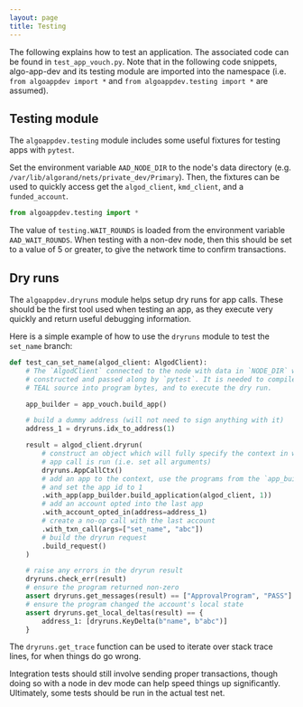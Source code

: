 ```yaml
---
layout: page
title: Testing
---
```


The following explains how to test an application.
The associated code can be found in `test_app_vouch.py`.
Note that in the following code snippets,
algo-app-dev and its testing module are imported into the namespace
(i.e. `from algoappdev import *` and `from algoappdev.testing import *` are assumed).

## Testing module

The `algoappdev.testing` module includes some useful fixtures for testing apps with `pytest`.

Set the environment variable `AAD_NODE_DIR` to the node's data directory
(e.g. `/var/lib/algorand/nets/private_dev/Primary`).
Then, the fixtures can be used to quickly access get the
`algod_client`, `kmd_client`, and a `funded_account`.

```python
from algoappdev.testing import *
```

The value of `testing.WAIT_ROUNDS` is loaded from the environment variable `AAD_WAIT_ROUNDS`.
When testing with a non-dev node,
then this should be set to a value of 5 or greater,
to give the network time to confirm transactions.

## Dry runs

The `algoappdev.dryruns` module helps setup dry runs for app calls.
These should be the first tool used when testing an app,
as they execute very quickly and return useful debugging information.

Here is a simple example of how to use the `dryruns` module to test the `set_name` branch:

```python
def test_can_set_name(algod_client: AlgodClient):
    # The `AlgodClient` connected to the node with data in `NODE_DIR` will be
    # constructed and passed along by `pytest`. It is needed to compile the
    # TEAL source into program bytes, and to execute the dry run.

    app_builder = app_vouch.build_app()

    # build a dummy address (will not need to sign anything with it)
    address_1 = dryruns.idx_to_address(1)

    result = algod_client.dryrun(
        # construct an object which will fully specify the context in which the
        # app call is run (i.e. set all arguments)
        dryruns.AppCallCtx()
        # add an app to the context, use the programs from the `app_builder`,
        # and set the app id to 1
        .with_app(app_builder.build_application(algod_client, 1))
        # add an account opted into the last app
        .with_account_opted_in(address=address_1)
        # create a no-op call with the last account
        .with_txn_call(args=["set_name", "abc"])
        # build the dryrun request
        .build_request()
    )

    # raise any errors in the dryrun result
    dryruns.check_err(result)
    # ensure the program returned non-zero
    assert dryruns.get_messages(result) == ["ApprovalProgram", "PASS"]
    # ensure the program changed the account's local state
    assert dryruns.get_local_deltas(result) == {
        address_1: [dryruns.KeyDelta(b"name", b"abc")]
    }
```

The `dryruns.get_trace` function can be used to iterate over stack trace lines,
for when things do go wrong.

Integration tests should still involve sending proper transactions,
though doing so with a node in dev mode can help speed things up significantly.
Ultimately, some tests should be run in the actual test net.
